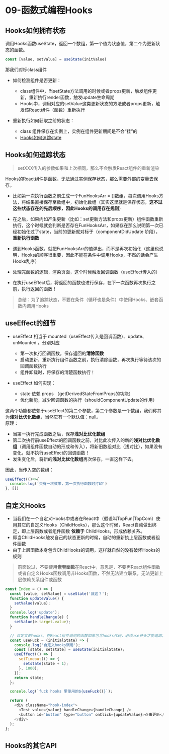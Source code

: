 # 09-函数式编程Hooks

## Hooks如何拥有状态
调用Hooks函数useState，返回一个数组，第一个值为状态值，第二个为更新状态的函数。
```javascript
const [value, setValue] = useState(initValue)
```

那我们对标class组件
- 如何检测组件是否更新：
    - class组件中，当setState方法调用的时候或者props更新，触发组件更新，重新执行render函数，触发update生命周期
    - Hooks中，调用对应的setValue这类更新状态的方法或者props更新，触发该React组件（函数）重新执行

- 重新执行如何获取之前的状态：
    - class 组件保存在实例上，实例在组件更新期间是不会“挂”的
    - [Hooks如何追踪state](https://react.docschina.org/docs/hooks-rules.html#explanation)


## Hooks如何追踪状态
> setXXX传入的参数如果和上次相同，那么不会触发React组件的重新渲染

Hooks的React组件是函数，无法通过实例保存状态，那么需要外部的变量去保存。
- 比如第一次执行函数之前生成一个FunHooksArr = []数组，每次调用Hooks方法，将结果直接保存至数组中，初始化数组（其实这里就是保存状态，**这不过这些状态存在的先后顺序，因此Hooks的调用存在规则**）
- 在之后，如果内如产生更新（比如：set更新方法和props更新）组件函数重新执行，这个时候就会判断是否存在FunHooksArr，如果存在那么说明第一次已经初始化过了state，当前的更新就对标于（componentDidUpdate 阶段），**重新执行函数**
- 遇到Hooks函数，就把FunHooksArr的值弹出，而不是再次初始化（这里也说明，Hooks的顺序很重要，因此不能在条件中调用Hooks，不然的话会产生Hooks乱序）

- 处理完函数的逻辑，渲染页面，这个时候触发回调函数（useEffect传入的）

- 在执行useEffect后，将返回的函数也进行保存，在下一次函数再次执行之前，执行返回的函数！


> 总结：为了追踪状态，不要在条件（循环也是条件）中使用Hooks、嵌套函数内调用Hooks

## useEffect的细节
- useEffect 相当于 mounted（useEffect传入是回调函数）、update、unMounted 。分别对应
  - 第一次执行回调函数，保存返回的**清除函数**
  - 启动更新，重新执行组件函数之前，执行清除函数，再次执行等待该次的回调函数执行
  - 组件卸载时，将保存的清楚函数执行！

- useEffect 如何实现：
  - state 依赖 props （getDerivedStateFromProps的功能）
  - 优化新能，减少回调函数的执行（shouldComponentUpdate的作用）

    
这两个功能都依赖于useEffect的第二个参数，第二个参数是一个数组，我们称其为**浅对比优化数组**，当然它有一个默认值：null。   
原理：
- 当第一执行完成函数之后，保存**浅对比优化数组**
- 第二次执行前useEffect的回调函数之前，对比此次传入的新的**浅对比优化数组**（调用组件函数自动的形成和传入），将新旧数组对比（浅对比），如果没有变化，就不执行useEffect的回调函数！
- 发生变化后，将新的**浅对比优化数组**再次保存，一直这样下去。

因此，当传入空的数组：
```javascript
useEffect(()=>{
  console.log('只有一次效果，第一次执行函数时打印')
}, [])
```

## 自定义Hooks
- 当我们在一个自定义Hooks中或者在React中（假设叫TopFun|TopCom）使用其它的自定义Hooks（ChildHooks），那么这个时候，React自动做出绑定，即上层函数或者组件函数 **依赖于** ChildHooks，形成依赖关系。
- 即当ChildHooks触发自己的状态更新的时候，自动的重新执上层函数或者组件函数
- 由于上层函数本身包含ChildHooks的调用，这样就自然的没有破坏Hooks的规则

> 前面说过，不要使用**嵌套函数**在React中，意思是，不要再React组件函数或者自定义Hooks函数调用非Hooks函数，不然无法建立联系，无法更新上层依赖关系组件或函数

```javascript
const Index = () => {
  const [value, setValue] = useState('就这？');
  function updateValue() {
    setValue(value);
  }
  console.log('update');
  function handleChange(e) {
    setValue(e.target.value);
  }

  // 自定义的hooks，在React组件调用的函数如果包含hooks代码，必须use开头才能追踪，并建立依赖关系
  const useFuck = (initialState) => {
    console.log('自定义hooks调用');
    const [state, setstate] = useState(initialState);
    useEffect(() => {
      setTimeout(() => {
        setstate(state + 1);
      }, 1000);
    });
    return state;
  };

  console.log(`fuck hooks 里使用的${useFuck()}`);

  return (
    <div className="hook-index">
      <Test value={value} handleChange={handleChange} />
      <button id="button" type="button" onClick={updateValue}>点击更新</button>
    </div>
  );
};
```

## Hooks的其它API
